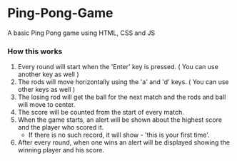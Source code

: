 # Ping-Pong-Game
A basic Ping Pong game using HTML, CSS and JS

### How this works 
1. Every round will start when the 'Enter' key is pressed. ( You can use another key as well )
2. The rods will move horizontally using the 'a' and 'd' keys. ( You can use other keys as well )
3. The losing rod will get the ball for the next match and the rods and ball will move to center.
4. The score will be counted from the start of every match.
5. When the game starts, an alert will be shown about the highest score and the player who scored it.
   - If there is no such record, it will show - 'this is your first time'.
6. After every round, when one wins an alert will be displayed showing the winning player and his score.
   
